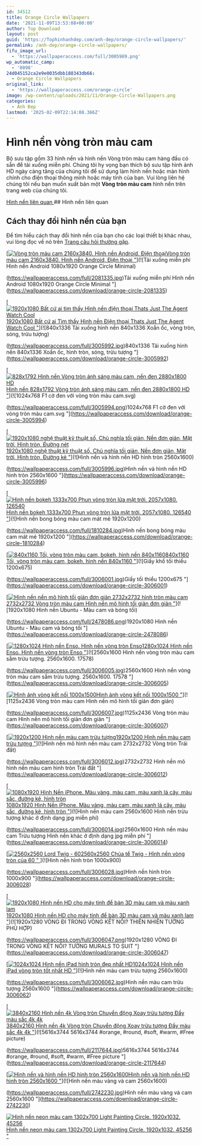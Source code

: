 ```yaml
---
id: 34512
title: Orange Circle Wallpapers
date: '2021-11-09T13:53:08+00:00'
author: Top Download
layout: post
guid: 'https://Tophinhanhdep.com/anh-dep/orange-circle-wallpapers/'
permalink: /anh-dep/orange-circle-wallpapers/
fifu_image_url:
  - 'https://wallpaperaccess.com/full/3005989.png'
wp_automatic_camp:
  - '8098'
24d045152ca2e9e0035dbb188343db66:
  - Orange Circle Wallpapers
original_link:
  - 'https://wallpaperaccess.com/orange-circle'
image: /wp-content/uploads/2021/11/Orange-Circle-Wallpapers.png
categories:
  - Ảnh Đẹp
lastmod: '2025-02-09T22:14:08.366Z'
---
```

# Hình nền vòng tròn màu cam

Bộ sưu tập gồm 33 hình nền và hình nền Vòng tròn màu cam hàng đầu có sẵn để tải xuống miễn phí. Chúng tôi hy vọng bạn thích bộ sưu tập hình ảnh HD ngày càng tăng của chúng tôi để sử dụng làm hình nền hoặc màn hình chính cho điện thoại thông minh hoặc máy tính của bạn. Vui lòng liên hệ chúng tôi nếu bạn muốn xuất bản một **Vòng tròn màu cam** hình nền trên trang web của chúng tôi.

[Hình nền liên quan ](#related) ## Hình nền liên quan

## Cách thay đổi hình nền của bạn

Để tìm hiểu cách thay đổi hình nền của bạn cho các loại thiết bị khác nhau, vui lòng đọc về nó trên [Trang câu hỏi thường gặp](https://tophinhanhdep.com/faq/).

  
[[![Vòng tròn màu cam 2160x3840.  Hình nền Android, Điện thoại](https://wallpaperaccess.com/full/3005989.png)Vòng tròn màu cam 2160x3840. Hình nền Android, Điện thoại "](https://wallpaperaccess.com/download/orange-circle-3005989)](![Tải xuống miễn phí Hình nền Android 1080x1920 Orange Circle Minimal)

(https://wallpaperaccess.com/full/2081335.jpg)Tải xuống miễn phí Hình nền Android 1080x1920 Orange Circle Minimal "](https://wallpaperaccess.com/download/orange-circle-2081335)

[[![1920x1080 Bất cứ ai tìm thấy Hình nền điện thoại Thats Just The Agent Watch Cool](https://wallpaperaccess.com/full/3005991.jpg)1920x1080 Bất cứ ai Tìm thấy Hình nền Điện thoại Thats Just The Agent Watch Cool "](https://wallpaperaccess.com/download/orange-circle-3005991)](![840x1336 Tải xuống hình nền 840x1336 Xoắn ốc, vòng tròn, sóng, trừu tượng)

(https://wallpaperaccess.com/full/3005992.jpg)840x1336 Tải xuống hình nền 840x1336 Xoắn ốc, hình tròn, sóng, trừu tượng "](https://wallpaperaccess.com/download/orange-circle-3005992)

[[![828x1792 Hình nền Vòng tròn ánh sáng màu cam, nền đen 2880x1800 HD](https://wallpaperaccess.com/full/3005993.jpg)Hình nền 828x1792 Vòng tròn ánh sáng màu cam, nền đen 2880x1800 HD "](https://wallpaperaccess.com/download/orange-circle-3005993)](![1024x768 F1 cờ đen với vòng tròn màu cam.svg)

(https://wallpaperaccess.com/full/3005994.png)1024x768 F1 cờ đen với vòng tròn màu cam.svg "](https://wallpaperaccess.com/download/orange-circle-3005994)

[[![1920x1080 nghệ thuật kỹ thuật số, Chủ nghĩa tối giản, Nền đơn giản, Mặt trời, Hình tròn, Đường nét](https://wallpaperaccess.com/full/3005995.jpg)1920x1080 nghệ thuật kỹ thuật số, Chủ nghĩa tối giản, Nền đơn giản, Mặt trời, Hình tròn, Đường kẻ "](https://wallpaperaccess.com/download/orange-circle-3005995)](![Hình nền và hình nền HD hình tròn 2560x1600)

(https://wallpaperaccess.com/full/3005996.jpg)Hình nền và hình nền HD hình tròn 2560x1600 "](https://wallpaperaccess.com/download/orange-circle-3005996)

[[![Hình nền bokeh 1333x700 Phun vòng tròn lửa mặt trời.  2057x1080.  126540](https://wallpaperaccess.com/full/3005998.jpg)Hình nền bokeh 1333x700 Phun vòng tròn lửa mặt trời. 2057x1080. 126540 "](https://wallpaperaccess.com/download/orange-circle-3005998)](![Hình nền bong bóng màu cam mát mẻ 1920x1200)

(https://wallpaperaccess.com/full/1810284.jpg)Hình nền bong bóng màu cam mát mẻ 1920x1200 "](https://wallpaperaccess.com/download/orange-circle-1810284)

[[![840x1160 Tối, vòng tròn màu cam, bokeh, hình nền 840x1160](https://wallpaperaccess.com/full/2568923.jpg)840x1160 Tối, vòng tròn màu cam, bokeh, hình nền 840x1160 "](https://wallpaperaccess.com/download/orange-circle-2568923)](![Giấy khổ tối thiểu 1200x675)

(https://wallpaperaccess.com/full/3006001.jpg)Giấy tối thiểu 1200x675 "](https://wallpaperaccess.com/download/orange-circle-3006001)

[[![Hình nền nền mô hình tối giản đơn giản 2732x2732 hình tròn màu cam](https://wallpaperaccess.com/full/3006002.jpg)2732x2732 Vòng tròn màu cam Hình nền mô hình tối giản đơn giản "](https://wallpaperaccess.com/download/orange-circle-3006002)](![1920x1080 Hình nền Ubuntu - Màu cam và bóng tối)

(https://wallpaperaccess.com/full/2478086.png)1920x1080 Hình nền Ubuntu - Màu cam và bóng tối "](https://wallpaperaccess.com/download/orange-circle-2478086)

[[![1280x1024 Hình nền Enso.  Hình nền vòng tròn Enso](https://wallpaperaccess.com/full/3000704.png)1280x1024 Hình nền Enso. Hình nền vòng tròn Enso "](https://wallpaperaccess.com/download/orange-circle-3000704)](![2560x1600 Hình nền vòng tròn màu cam sẫm trừu tượng.  2560x1600.  17578)

(https://wallpaperaccess.com/full/3006005.jpg)2560x1600 Hình nền vòng tròn màu cam sẫm trừu tượng. 2560x1600. 17578 "](https://wallpaperaccess.com/download/orange-circle-3006005)

[[![Hình ảnh vòng kết nối 1000x1500](https://wallpaperaccess.com/full/3006006.jpg)Hình ảnh vòng kết nối 1000x1500 "](https://wallpaperaccess.com/download/orange-circle-3006006)](![1125x2436 Vòng tròn màu cam Hình nền mô hình tối giản đơn giản)

(https://wallpaperaccess.com/full/3006007.jpg)1125x2436 Vòng tròn màu cam Hình nền mô hình tối giản đơn giản "](https://wallpaperaccess.com/download/orange-circle-3006007)

[[![1920x1200 Hình nền màu cam trừu tượng](https://wallpaperaccess.com/full/1160338.jpg)1920x1200 Hình nền màu cam trừu tượng "](https://wallpaperaccess.com/download/orange-circle-1160338)](![Hình nền mô hình nền màu cam 2732x2732 Vòng tròn Trái đất)

(https://wallpaperaccess.com/full/3006012.jpg)2732x2732 Hình nền mô hình nền màu cam hình tròn Trái đất "](https://wallpaperaccess.com/download/orange-circle-3006012)

[[![1080x1920 Hình Nền iPhone.  Màu vàng, màu cam, màu xanh lá cây, màu sắc, đường kẻ, hình tròn](https://wallpaperaccess.com/full/3006013.jpg)1080x1920 Hình Nền iPhone. Màu vàng, màu cam, màu xanh lá cây, màu sắc, đường kẻ, hình tròn "](https://wallpaperaccess.com/download/orange-circle-3006013)](![Hình nền màu cam 2560x1600 Hình nền trừu tượng khác ở định dạng jpg miễn phí)

(https://wallpaperaccess.com/full/3006014.jpg)2560x1600 Hình nền màu cam Trừu tượng Hình nền khác ở định dạng jpg miễn phí "](https://wallpaperaccess.com/download/orange-circle-3006014)

[[![2560x2560 Lord Twig - 60](https://wallpaperaccess.com/full/3006016.jpg)2560x2560 Chúa tể Twig - Hình nền vòng tròn của 60 " ](https://wallpaperaccess.com/download/orange-circle-3006016)](![Hình nền hình tròn 1000x900)

(https://wallpaperaccess.com/full/3006028.jpg)Hình nền hình tròn 1000x900 "](https://wallpaperaccess.com/download/orange-circle-3006028)

[[![1920x1080 Hình nền HD cho máy tính để bàn 3D màu cam và màu xanh lam](https://wallpaperaccess.com/full/3006031.jpg)1920x1080 Hình nền HD cho máy tính để bàn 3D màu cam và màu xanh lam "](https://wallpaperaccess.com/download/orange-circle-3006031)](![1920x1280 VÒNG ĐI TRONG VÒNG KẾT NỐI?  THIÊN NHIÊN TƯỜNG PHÙ HỢP)

(https://wallpaperaccess.com/full/3006047.png)1920x1280 VÒNG ĐI TRONG VÒNG KẾT NỐI? TƯỜNG MURALS TO SUIT "](https://wallpaperaccess.com/download/orange-circle-3006047)

[[![1024x1024 Hình nền iPad hình tròn đẹp nhất HD](https://wallpaperaccess.com/full/3006053.jpg)1024x1024 Hình nền iPad vòng tròn tốt nhất HD "](https://wallpaperaccess.com/download/orange-circle-3006053)](![Hình nền màu cam trừu tượng 2560x1600)

(https://wallpaperaccess.com/full/3006062.jpg)Hình nền màu cam trừu tượng 2560x1600 "](https://wallpaperaccess.com/download/orange-circle-3006062)

[[![3840x2160 Hình nền 4k Vòng tròn Chuyển động Xoay trừu tượng Đầy màu sắc 4k 4k](https://wallpaperaccess.com/full/3006076.jpg)3840x2160 Hình nền 4k Vòng tròn Chuyển động Xoay trừu tượng Đầy màu sắc 4k 4k "](https://wallpaperaccess.com/download/orange-circle-3006076)](![5616x3744 5616x3744 #orange, #round, #soft, #warm, #Free picture)

(https://wallpaperaccess.com/full/2117644.jpg)5616x3744 5616x3744 #orange, #round, #soft, #warm, #Free picture "](https://wallpaperaccess.com/download/orange-circle-2117644)

[[![Hình nền và hình nền HD hình tròn 2560x1600](https://wallpaperaccess.com/full/274405.jpg)Hình nền và hình nền HD hình tròn 2560x1600 "](https://wallpaperaccess.com/download/orange-circle-274405)](![Hình nền màu vàng và cam 2560x1600)

(https://wallpaperaccess.com/full/2742230.jpg)Hình nền màu vàng và cam 2560x1600 "](https://wallpaperaccess.com/download/orange-circle-2742230)

[![Hình nền neon màu cam 1302x700 Light Painting Circle.  1920x1032.  45256](https://wallpaperaccess.com/full/2848976.jpg)Hình nền neon màu cam 1302x700 Light Painting Circle. 1920x1032. 45256 "](https://wallpaperaccess.com/download/orange-circle-2848976)
